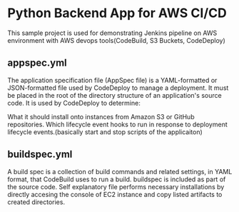 # Python Backend App for AWS CI/CD

This sample project is used for demonstrating Jenkins pipeline on AWS environment with AWS devops tools(CodeBuild, S3 Buckets, CodeDeploy)

## appspec.yml
The application specification file (AppSpec file) is a YAML-formatted or JSON-formatted file used by CodeDeploy to manage a deployment. It must be placed in the root of the directory structure of an application's source code. 
It is used by CodeDeploy to determine:

What it should install onto instances from Amazon S3 or GitHub repositories.
Which lifecycle event hooks to run in response to deployment lifecycle events.(basically start and stop scripts of the applicaiton)

## buildspec.yml
A build spec is a collection of build commands and related settings, in YAML format, that CodeBuild uses to run a build. buildspec is included as part of the source code. Self explanatory file performs necessary installations by directly accesing the console of EC2 instance and copy listed artifacts to created directories.



